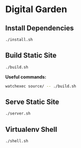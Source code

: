 # Digital Garden

## Install Dependencies

``` sh
./install.sh
```

## Build Static Site

``` sh
./build.sh
```

**Useful commands:**

``` sh
watchexec source/ -- ./build.sh
```

## Serve Static Site

``` sh
./server.sh
```

## Virtualenv Shell

``` sh
./shell.sh
```

